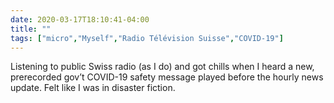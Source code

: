 ```yaml
---
date: 2020-03-17T18:10:41-04:00
title: ""
tags: ["micro","Myself","Radio Télévision Suisse","COVID-19"]
---
```

Listening to public Swiss radio (as I do) and got chills when I heard a new, prerecorded gov’t COVID-19 safety message played before the hourly news update. Felt like I was in disaster fiction.
